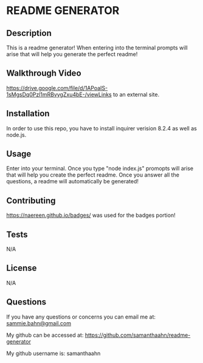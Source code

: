 # README GENERATOR

## Description
This is a readme generator! When entering into the terminal prompts will arise that will help you generate the perfect readme! 

## Walkthrough Video 
https://drive.google.com/file/d/1APoaIS-1sMgsDq0Pzl1mRBvygZxu4bE-/viewLinks to an external site.

## Installation
In order to use this repo, you have to install inquirer verision 8.2.4 as well as node.js. 

## Usage
Enter into your terminal. Once you type "node index.js" promopts will arise that will help you create the perfect readme. Once you answer all the questions, a readme will automatically be generated! 

## Contributing
https://naereen.github.io/badges/ was used for the badges portion! 

## Tests
N/A

## License
N/A

## Questions
If you have any questions or concerns you can email me at: sammie.bahn@gmail.com

My github can be accessed at: https://github.com/samanthaahn/readme-generator

My github username is: samanthaahn

